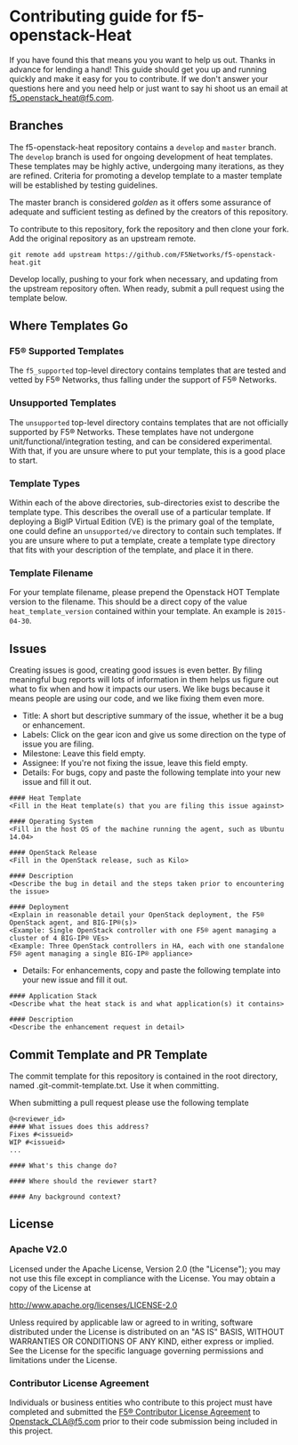 # Contributing guide for  f5-openstack-Heat
If you have found this that means you you want to help us out.  Thanks in
advance for lending a hand! This guide should get you up and running quickly
and make it easy for you to contribute.  If we don't answer your questions here
and you need help or just want to say hi shoot us an email at
<f5_openstack_heat@f5.com>.

## Branches

The f5-openstack-heat repository contains a `develop` and `master` branch. The
`develop` branch is used for ongoing development of heat templates. These
templates may be highly active, undergoing many iterations, as they are
refined. Criteria for promoting a develop template to a master template will be
established by testing guidelines.

The master branch is considered *golden* as it offers some assurance of
adequate and sufficient testing as defined by the creators of this repository.

To contribute to this repository, fork the repository and then clone your fork.
Add the original repository as an upstream remote.

```
git remote add upstream https://github.com/F5Networks/f5-openstack-heat.git
```

Develop locally, pushing to your fork when necessary, and updating from the
upstream repository often. When ready, submit a pull request using the template
below.

## Where Templates Go

### F5® Supported Templates
The `f5_supported` top-level directory contains templates that are tested and
vetted by F5® Networks, thus falling under the support of F5® Networks.

### Unsupported Templates
The `unsupported` top-level directory contains templates that are not
officially supported by F5® Networks. These templates have not undergone
unit/functional/integration testing, and can be considered experimental. With
that, if you are unsure where to put your template, this is a good place to
start.

### Template Types
Within each of the above directories, sub-directories exist to describe the
template type. This describes the overall use of a particular template. If
deploying a BigIP Virtual Edition (VE) is the primary goal of the template,
one could define an `unsupported/ve` directory to contain such templates. If
you are unsure where to put a template, create a template type directory that
fits with your description of the template, and place it in there.

### Template Filename
For your template filename, please prepend the Openstack HOT Template version
to the filename. This should be a direct copy of the value
`heat_template_version` contained within your template. An example is
`2015-04-30`.

## Issues
Creating issues is good, creating good issues is even better.  By filing
meaningful bug reports will lots of information in them helps us figure out
what to fix when and how it impacts our users.  We like bugs because it means
people are using our code, and we like fixing them even more.

* Title: A short but descriptive summary of the issue, whether it be a bug or enhancement.
* Labels: Click on the gear icon and give us some direction on the type of issue you are filing.
* Milestone: Leave this field empty.
* Assignee: If you're not fixing the issue, leave this field empty.
* Details: For bugs, copy and paste the following template into your new issue and fill it out.

```
#### Heat Template
<Fill in the Heat template(s) that you are filing this issue against>

#### Operating System
<Fill in the host OS of the machine running the agent, such as Ubuntu 14.04>

#### OpenStack Release
<Fill in the OpenStack release, such as Kilo>

#### Description
<Describe the bug in detail and the steps taken prior to encountering the issue>

#### Deployment
<Explain in reasonable detail your OpenStack deployment, the F5® OpenStack agent, and BIG-IP®(s)>
<Example: Single OpenStack controller with one F5® agent managing a cluster of 4 BIG-IP® VEs>
<Example: Three OpenStack controllers in HA, each with one standalone F5® agent managing a single BIG-IP® appliance>
```
* Details: For enhancements, copy and paste the following template into your new issue and fill it out.

```
#### Application Stack
<Describe what the heat stack is and what application(s) it contains>

#### Description
<Describe the enhancement request in detail>
```

## Commit Template and PR Template
The commit template for this repository is contained in the root directory,
named .git-commit-template.txt. Use it when committing.

When submitting a pull request please use the following template
```
@<reviewer_id>
#### What issues does this address?
Fixes #<issueid>
WIP #<issueid>
...

#### What's this change do?

#### Where should the reviewer start?

#### Any background context?
```

## License

### Apache V2.0
Licensed under the Apache License, Version 2.0 (the "License");
you may not use this file except in compliance with the License.
You may obtain a copy of the License at
 
http://www.apache.org/licenses/LICENSE-2.0
 
Unless required by applicable law or agreed to in writing, software
distributed under the License is distributed on an "AS IS" BASIS,
WITHOUT WARRANTIES OR CONDITIONS OF ANY KIND, either express or implied.
See the License for the specific language governing permissions and
limitations under the License.
 
### Contributor License Agreement
Individuals or business entities who contribute to this project must have completed and submitted the [F5® Contributor License Agreement](http://f5-openstack-docs.readthedocs.org/en/latest/cla_landing.html) to Openstack_CLA@f5.com prior to their
code submission being included in this project.
